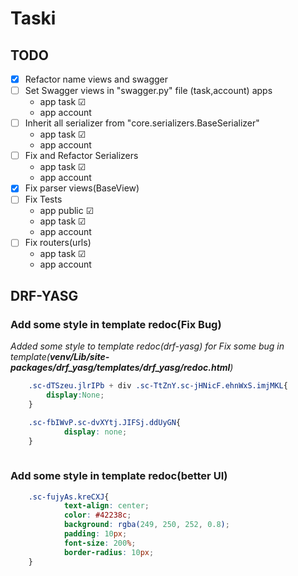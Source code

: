 # Taski

## TODO
- [x] Refactor name views and swagger
- [ ] Set Swagger views in "swagger.py" file (task,account) apps
  - app task &#9745;
  - app account
- [ ] Inherit all serializer from "core.serializers.BaseSerializer"
  - app task &#9745;
  - app account 
- [ ] Fix and Refactor Serializers
  - app task &#9745;
  - app account
- [x] Fix parser views(BaseView) 
- [ ] Fix Tests 
  - app public &#9745;
  - app task &#9745;
  - app account
- [ ] Fix routers(urls)
  - app task &#9745;
  - app account 


## DRF-YASG
### Add some style in template redoc(Fix Bug)
_Added some style to template redoc(drf-yasg)
for Fix some bug in template(**venv/Lib/site-packages/drf_yasg/templates/drf_yasg/redoc.html**)_
```css
    .sc-dTSzeu.jlrIPb + div .sc-TtZnY.sc-jHNicF.ehnWxS.imjMKL{
        display:None;
    } 

    .sc-fbIWvP.sc-dvXYtj.JIFSj.ddUyGN{
            display: none;
    }
    
```
### Add some style in template redoc(better UI)
```css
    .sc-fujyAs.kreCXJ{
            text-align: center;
            color: #42238c;
            background: rgba(249, 250, 252, 0.8);
            padding: 10px;
            font-size: 200%;
            border-radius: 10px;
    }
```

